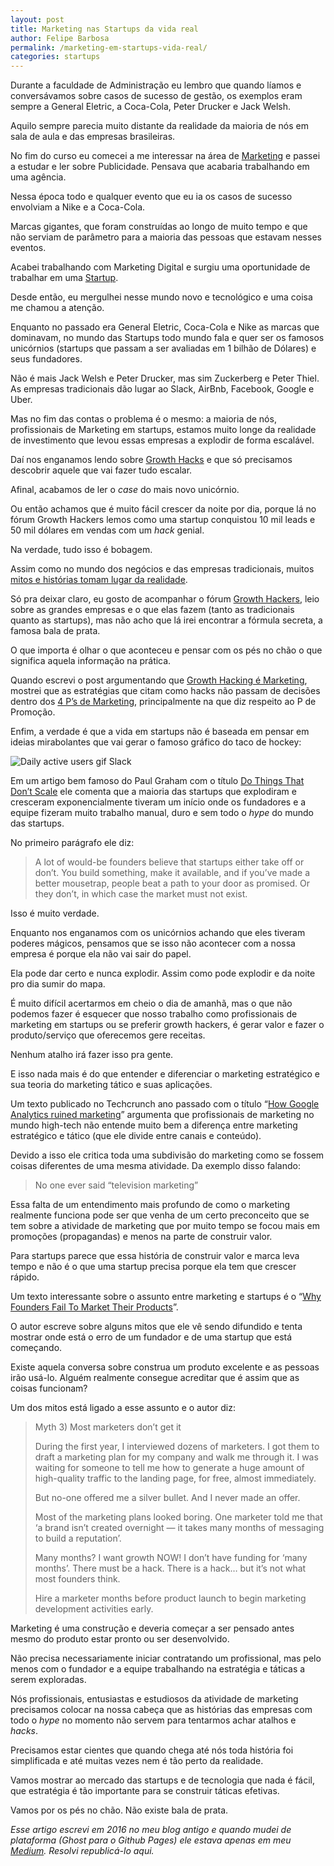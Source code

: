 ```yaml
---
layout: post	
title: Marketing nas Startups da vida real
author: Felipe Barbosa
permalink: /marketing-em-startups-vida-real/
categories: startups
---
```

Durante a faculdade de Administração eu lembro que quando líamos e conversávamos sobre casos de sucesso de gestão, os exemplos eram sempre a General Eletric, a Coca-Cola, Peter Drucker e Jack Welsh.

Aquilo sempre parecia muito distante da realidade da maioria de nós em sala de aula e das empresas brasileiras.

No fim do curso eu comecei a me interessar na área de [Marketing](/marketing/) e passei a estudar e ler sobre Publicidade. Pensava que acabaria trabalhando em uma agência.

Nessa época todo e qualquer evento que eu ia os casos de sucesso envolviam a Nike e a Coca-Cola.

Marcas gigantes, que foram construídas ao longo de muito tempo e que não serviam de parâmetro para a maioria das pessoas que estavam nesses eventos.

Acabei trabalhando com Marketing Digital e surgiu uma oportunidade de trabalhar em uma [Startup](/startups/).

Desde então, eu mergulhei nesse mundo novo e tecnológico e uma coisa me chamou a atenção.

Enquanto no passado era General Eletric, Coca-Cola e Nike as marcas que dominavam, no mundo das Startups todo mundo fala e quer ser os famosos unicórnios (startups que passam a ser avaliadas em 1 bilhão de Dólares) e seus fundadores.

Não é mais Jack Welsh e Peter Drucker, mas sim Zuckerberg e Peter Thiel. As empresas tradicionais dão lugar ao Slack, AirBnb, Facebook, Google e Uber.

Mas no fim das contas o problema é o mesmo: a maioria de nós, profissionais de Marketing em startups, estamos muito longe da realidade de investimento que levou essas empresas a explodir de forma escalável.

Daí nos enganamos lendo sobre [Growth Hacks](/hacking-growth/) e que só precisamos descobrir aquele que vai fazer tudo escalar.

Afinal, acabamos de ler o *case* do mais novo unicórnio.

Ou então achamos que é muito fácil crescer da noite por dia, porque lá no fórum Growth Hackers lemos como uma startup conquistou 10 mil leads e 50 mil dólares em vendas com um *hack* genial.

Na verdade, tudo isso é bobagem.

Assim como no mundo dos negócios e das empresas tradicionais, muitos [mitos e histórias tomam lugar da realidade](http://brasil.elpais.com/brasil/2014/11/24/tecnologia/1416831260_738423.html).

Só pra deixar claro, eu gosto de acompanhar o fórum [Growth Hackers](https://growthhackers.com/), leio sobre as grandes empresas e o que elas fazem (tanto as tradicionais quanto as startups), mas não acho que lá irei encontrar a fórmula secreta, a famosa bala de prata.

O que importa é olhar o que aconteceu e pensar com os pés no chão o que significa aquela informação na prática.

Quando escrevi o post argumentando que [Growth Hacking é Marketing](https://medium.com/felipe-barbosa/growth-hacking-%C3%A9-marketing-6bfb677c154d), mostrei que as estratégias que citam como hacks não passam de decisões dentro dos [4 P’s de Marketing](/marketing-estrategico-tatico-operacional/), principalmente na que diz respeito ao P de Promoção.

Enfim, a verdade é que a vida em startups não é baseada em pensar em ideias mirabolantes que vai gerar o famoso gráfico do taco de hockey:

![Daily active users gif Slack](https://miro.medium.com/max/1050/0*GgDIqA8DIoFy1nhl.gif)

Em um artigo bem famoso do Paul Graham com o título [Do Things That Don’t Scale](http://www.paulgraham.com/ds.html) ele comenta que a maioria das startups que explodiram e cresceram exponencialmente tiveram um início onde os fundadores e a equipe fizeram muito trabalho manual, duro e sem todo o *hype* do mundo das startups.

No primeiro parágrafo ele diz:

> A lot of would-be founders believe that startups either take off or don’t. You build something, make it available, and if you’ve made a better mousetrap, people beat a path to your door as promised. Or they don’t, in which case the market must not exist.

Isso é muito verdade.

Enquanto nos enganamos com os unicórnios achando que eles tiveram poderes mágicos, pensamos que se isso não acontecer com a nossa empresa é porque ela não vai sair do papel.

Ela pode dar certo e nunca explodir. Assim como pode explodir e da noite pro dia sumir do mapa.

É muito difícil acertarmos em cheio o dia de amanhã, mas o que não podemos fazer é esquecer que nosso trabalho como profissionais de marketing em startups ou se preferir growth hackers, é gerar valor e fazer o produto/serviço que oferecemos gere receitas.

Nenhum atalho irá fazer isso pra gente.

E isso nada mais é do que entender e diferenciar o marketing estratégico e sua teoria do marketing tático e suas aplicações.

Um texto publicado no Techcrunch ano passado com o título “[How Google Analytics ruined marketing](https://techcrunch.com/2016/08/07/how-google-analytics-ruined-marketing/)” argumenta que profissionais de marketing no mundo high-tech não entende muito bem a diferença entre marketing estratégico e tático (que ele divide entre canais e conteúdo).

Devido a isso ele critica toda uma subdivisão do marketing como se fossem coisas diferentes de uma mesma atividade. Da exemplo disso falando:

> No one ever said “television marketing”

Essa falta de um entendimento mais profundo de como o marketing realmente funciona pode ser que venha de um certo preconceito que se tem sobre a atividade de marketing que por muito tempo se focou mais em promoções (propagandas) e menos na parte de construir valor.

Para startups parece que essa história de construir valor e marca leva tempo e não é o que uma startup precisa porque ela tem que crescer rápido.

Um texto interessante sobre o assunto entre marketing e startups é o “[Why Founders Fail To Market Their Products](https://medium.dave-bailey.com/why-founders-fail-to-market-their-products-f7c15935c81#.wx3oaskkn)”.

O autor escreve sobre alguns mitos que ele vê sendo difundido e tenta mostrar onde está o erro de um fundador e de uma startup que está começando.

Existe aquela conversa sobre construa um produto excelente e as pessoas irão usá-lo. Alguém realmente consegue acreditar que é assim que as coisas funcionam?

Um dos mitos está ligado a esse assunto e o autor diz:

> Myth 3) Most marketers don’t get it
>
> During the first year, I interviewed dozens of marketers. I got them to draft a marketing plan for my company and walk me through it. I was waiting for someone to tell me how to generate a huge amount of high-quality traffic to the landing page, for free, almost immediately.
>
> But no-one offered me a silver bullet. And I never made an offer.
>
> Most of the marketing plans looked boring. One marketer told me that ‘a brand isn’t created overnight — it takes many months of messaging to build a reputation’.
>
> Many months? I want growth NOW! I don’t have funding for ‘many months’. There must be a hack. There is a hack… but it’s not what most founders think.
>
> Hire a marketer months before product launch to begin marketing development activities early.

Marketing é uma construção e deveria começar a ser pensado antes mesmo do produto estar pronto ou ser desenvolvido.

Não precisa necessariamente iniciar contratando um profissional, mas pelo menos com o fundador e a equipe trabalhando na estratégia e táticas a serem exploradas.

Nós profissionais, entusiastas e estudiosos da atividade de marketing precisamos colocar na nossa cabeça que as histórias das empresas com todo o *hype* no momento não servem para tentarmos achar atalhos e *hacks*.

Precisamos estar cientes que quando chega até nós toda história foi simplificada e até muitas vezes nem é tão perto da realidade.

Vamos mostrar ao mercado das startups e de tecnologia que nada é fácil, que estratégia é tão importante para se construir táticas efetivas.

Vamos por os pés no chão. Não existe bala de prata.

*Esse artigo escrevi em 2016 no meu blog antigo e quando mudei de plataforma (Ghost para o Github Pages) ele estava apenas em meu [Medium](https://medium.com/felipe-barbosa/fuck-the-unicorns-marketing-nas-startups-da-vida-real-a790db5de44b). Resolvi republicá-lo aqui.*